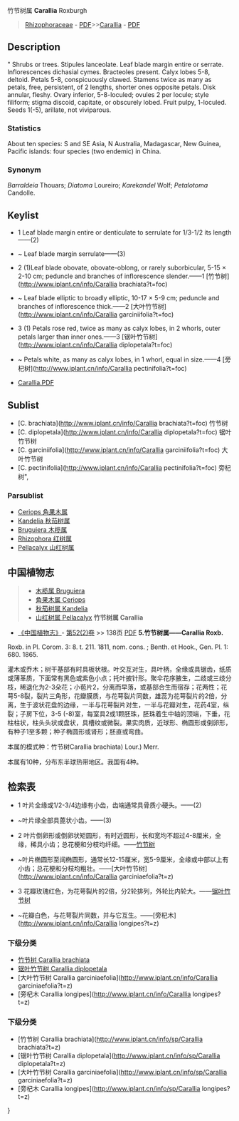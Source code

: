 竹节树属 **Carallia** Roxburgh

> [Rhizophoraceae](http://www.iplant.cn/info/Rhizophoraceae?t=foc) - [PDF](http://www.iplant.cn/foc/pdf/Rhizophoraceae.pdf)>>[Carallia](http://www.iplant.cn/info/Carallia?t=foc) - [PDF](http://www.iplant.cn/foc/pdf/Carallia.pdf)

## Description
 "
Shrubs or trees. Stipules lanceolate. Leaf blade margin entire or serrate. Inflorescences dichasial cymes. Bracteoles present. Calyx lobes 5-8, deltoid. Petals 5-8, conspicuously clawed. Stamens twice as many as petals, free, persistent, of 2 lengths, shorter ones opposite petals. Disk annular, fleshy. Ovary inferior, 5-8-loculed; ovules 2 per locule; style filiform; stigma discoid, capitate, or obscurely lobed. Fruit pulpy, 1-loculed. Seeds 1(-5), arillate, not viviparous.

### Statistics
About ten species: S and SE Asia, N Australia, Madagascar, New Guinea, Pacific islands: four species (two endemic) in China.

### Synonym
*Barraldeia* Thouars; *Diatoma* Loureiro; *Karekandel* Wolf; *Petalotoma* Candolle.
## Keylist

* 1 Leaf blade margin entire or denticulate to serrulate for 1/3-1/2 its length——(2)
* ~ Leaf blade margin serrulate——(3)

* 2 (1)Leaf blade obovate, obovate-oblong, or rarely suborbicular, 5-15 × 2-10 cm; peduncle and branches of inflorescence slender.——1  [竹节树](http://www.iplant.cn/info/Carallia brachiata?t=foc)
* ~ Leaf blade elliptic to broadly elliptic, 10-17 × 5-9 cm; peduncle and branches of inflorescence thick.——2  [大叶竹节树](http://www.iplant.cn/info/Carallia garciniifolia?t=foc)

* 3 (1) Petals rose red, twice as many as calyx lobes, in 2 whorls, outer petals larger than inner ones.——3  [锯叶竹节树](http://www.iplant.cn/info/Carallia diplopetala?t=foc)
* ~ Petals white, as many as calyx lobes, in 1 whorl, equal in size.——4  [旁杞树](http://www.iplant.cn/info/Carallia pectinifolia?t=foc)
* [Carallia.PDF](http://www.iplant.cn/foc/pdf/Carallia.pdf)

## Sublist

* [C.  brachiata](http://www.iplant.cn/info/Carallia brachiata?t=foc)
 竹节树
* [C.  diplopetala](http://www.iplant.cn/info/Carallia diplopetala?t=foc)
 锯叶竹节树
* [C.  garciniifolia](http://www.iplant.cn/info/Carallia garciniifolia?t=foc)
 大叶竹节树
* [C.  pectinifolia](http://www.iplant.cn/info/Carallia pectinifolia?t=foc) 旁杞树",

### Parsublist

* [Ceriops  角果木属](http://www.iplant.cn/info/Ceriops?t=foc)
* [Kandelia  秋茄树属](http://www.iplant.cn/info/Kandelia?t=foc)
* [Bruguiera  木榄属](http://www.iplant.cn/info/Bruguiera?t=foc)
* [Rhizophora  红树属](http://www.iplant.cn/info/Rhizophora?t=foc)
* [Pellacalyx  山红树属](http://www.iplant.cn/info/Pellacalyx?t=foc)
## 中国植物志

> * [木榄属  Bruguiera](Bruguiera-木榄属.md)
> * [角果木属  Ceriops](Ceriops-角果木属.md)
> * [秋茄树属  Kandelia](http://www.iplant.cn/info/Kandelia?t=z)
> * [山红树属  Pellacalyx](http://www.iplant.cn/info/Pellacalyx?t=z)
**竹节树属 Carallia**

* [《中国植物志》](http://www.iplant.cn/frps)- [第52(2)卷](http://www.iplant.cn/frps/vol/52(2)) >> 138页 [PDF](http://www.iplant.cn/frps/pdf/52(2)/138y.pdf)
**5.竹节树属——Carallia Roxb.**

Roxb. in Pl. Corom. 3: 8. t. 211. 1811, nom. cons. ; Benth. et Hook., Gen. Pl. 1: 680. 1865.

灌木或乔木；树干基部有时具板状根。叶交互对生，具叶柄，全缘或具锯齿，纸质或薄革质，下面常有黑色或紫色小点；托叶披针形。聚伞花序腋生，二歧或三歧分枝，稀退化为2-3朵花；小苞片2，分离而早落，或基部合生而宿存；花两性；花萼5-8裂，裂片三角形，花瓣膜质，与花萼裂片同数，雄蕊为花萼裂片的2倍，分离，生于波状花盘的边缘，一半与花萼裂片对生，一半与花瓣对生，花药4室，纵裂；子房下位，3-5 (-8)室，每室具2或1颗胚珠，胚珠着生中轴的顶端，下垂，花柱柱状，柱头头状或盘状，具槽纹或微裂。果实肉质，近球形、椭圆形或倒卵形，有种子1至多颗；种子椭圆形或肾形；胚直或弯曲。

本属的模式种：竹节树Carallia brachiata) Lour.) Merr.

本属有10种，分布东半球热带地区。我国有4种。

## 检索表

* 1 叶片全缘或1/2-3/4边缘有小齿，齿端通常具骨质小硬头。——(2)
* ~叶片缘全部具蓖状小齿。——(3)

* 2 叶片倒卵形或倒卵状矩圆形，有时近圆形，长和宽均不超过4-8厘米，全缘，稀具小齿；总花梗和分枝均纤细。——[竹节树](Carallia-brachiata-竹节树.md)

* ~叶片椭圆形至阔椭圆形，通常长12-15厘米，宽5-9厘米，全缘或中部以上有小齿；总花梗和分枝均粗壮。——[大叶竹节树](http://www.iplant.cn/info/Carallia garciniaefolia?t=z)
* 3 花瓣玫瑰红色，为花萼裂片的2倍，分2轮排列，外轮比内轮大。——[锯叶竹节树](Carallia-diplopetala-锯叶竹节树.md)

* ~花瓣白色，与花萼裂片同数，并与它互生。——[旁杞木](http://www.iplant.cn/info/Carallia longipes?t=z)

### 下级分类
* [竹节树  Carallia brachiata](Carallia-brachiata-竹节树.md)
* [锯叶竹节树  Carallia diplopetala](Carallia-diplopetala-锯叶竹节树.md)
* [大叶竹节树  Carallia garciniaefolia](http://www.iplant.cn/info/Carallia garciniaefolia?t=z)
* [旁杞木  Carallia longipes](http://www.iplant.cn/info/Carallia longipes?t=z)

### 下级分类
* [竹节树  Carallia brachiata](http://www.iplant.cn/info/sp/Carallia brachiata?t=z)
* [锯叶竹节树  Carallia diplopetala](http://www.iplant.cn/info/sp/Carallia diplopetala?t=z)
* [大叶竹节树  Carallia garciniaefolia](http://www.iplant.cn/info/sp/Carallia garciniaefolia?t=z)
* [旁杞木  Carallia longipes](http://www.iplant.cn/info/sp/Carallia longipes?t=z)

}